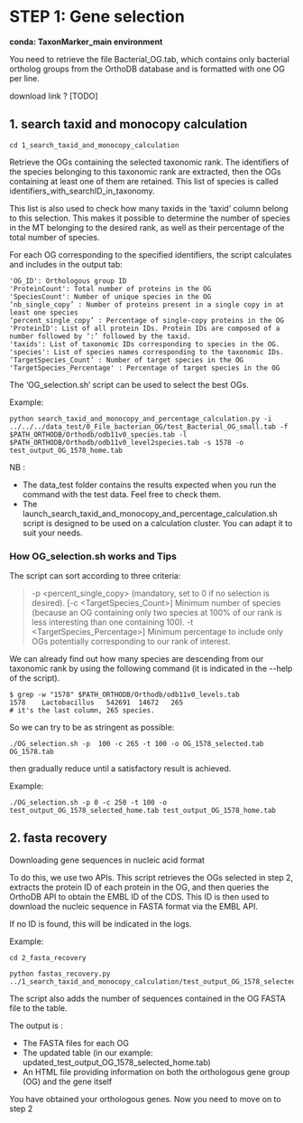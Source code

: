 # STEP 1: Gene selection
**conda: TaxonMarker_main environment**

You need to retrieve the file Bacterial_OG.tab, which contains only bacterial ortholog groups from the OrthoDB database and is formatted with one OG per line.

download link ? [TODO]
## 1.  search taxid and monocopy calculation

```bash=
cd 1_search_taxid_and_monocopy_calculation
```

Retrieve the OGs containing the selected taxonomic rank.
The identifiers of the species belonging to this taxonomic rank are extracted, then the OGs containing at least one of them are retained. This list of species is called identifiers_with_searchID_in_taxonomy.

This list is also used to check how many taxids in the ‘taxid’ column belong to this selection. This makes it possible to determine the number of species in the MT belonging to the desired rank, as well as their percentage of the total number of species.

For each OG corresponding to the specified identifiers, the script calculates and includes in the output tab:

    'OG_ID': Orthologous group ID
    'ProteinCount': Total number of proteins in the OG
    'SpeciesCount': Number of unique species in the OG
    ‘nb_single_copy’ : Number of proteins present in a single copy in at least one species
    ‘percent_single_copy’ : Percentage of single-copy proteins in the OG
    'ProteinID': List of all protein IDs. Protein IDs are composed of a number followed by ‘:’ followed by the taxid.
    'taxids': List of taxonomic IDs corresponding to species in the OG.
    'species': List of species names corresponding to the taxonomic IDs.
    ‘TargetSpecies_Count’ : Number of target species in the OG
    'TargetSpecies_Percentage' : Percentage of target species in the OG

The ‘OG_selection.sh’ script can be used to select the best OGs.

Example:
```bash!
python search_taxid_and_monocopy_and_percentage_calculation.py -i ../../../data_test/0_File_bacterian_OG/test_Bacterial_OG_small.tab -f $PATH_ORTHODB/Orthodb/odb11v0_species.tab -l $PATH_ORTHODB/Orthodb/odb11v0_level2species.tab -s 1578 -o test_output_OG_1578_home.tab
```

NB :
- The data_test folder contains the results expected when you run the command with the test data. Feel free to check them.
- The launch_search_taxid_and_monocopy_and_percentage_calculation.sh script is designed to be used on a calculation cluster. You can adapt it to suit your needs.

### How OG_selection.sh works and Tips
The script can sort according to three criteria:

> -p <percent_single_copy> (mandatory, set to 0 if no selection is desired). 
> [-c <TargetSpecies_Count>] Minimum number of species (because an OG containing only two species at 100% of our rank is less interesting than one containing 100). 
-t <TargetSpecies_Percentage>] Minimum percentage to include only OGs potentially corresponding to our rank of interest.

We can already find out how many species are descending from our taxonomic rank by using the following command (it is indicated in the --help of the script).

```bash=
$ grep -w "1578" $PATH_ORTHODB/Orthodb/odb11v0_levels.tab
1578    Lactobacillus   542691  14672   265
# it's the last column, 265 species.
```

So we can try to be as stringent as possible:
```bash=
./OG_selection.sh -p  100 -c 265 -t 100 -o OG_1578_selected.tab OG_1578.tab
```

then gradually reduce until a satisfactory result is achieved.

Example:
```bash!
./OG_selection.sh -p 0 -c 250 -t 100 -o test_output_OG_1578_selected_home.tab test_output_OG_1578_home.tab
```

## 2. fasta recovery

Downloading gene sequences in nucleic acid format

To do this, we use two APIs. This script retrieves the OGs selected in step 2, extracts the protein ID of each protein in the OG, and then queries the OrthoDB API to obtain the EMBL ID of the CDS. This ID is then used to download the nucleic sequence in FASTA format via the EMBL API.

If no ID is found, this will be indicated in the logs.

Example:
```bash!
cd 2_fasta_recovery

python fastas_recovery.py ../1_search_taxid_and_monocopy_calculation/test_output_OG_1578_selected_home.tab
```

The script also adds the number of sequences contained in the OG FASTA file to the table.

The output is :

- The FASTA files for each OG
- The updated table (in our example: updated_test_output_OG_1578_selected_home.tab)
- An HTML file providing information on both the orthologous gene group (OG) and the gene itself

You have obtained your orthologous genes. Now you need to move on to step 2 


